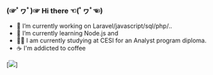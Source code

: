 ### (☞ﾟヮﾟ)☞ Hi there ☜(ﾟヮﾟ☜)

- 🔭 I’m currently working on Laravel/javascript/sql/php/..
- 🌱 I’m currently learning Node.js and
- 👨‍🎓 I am currently studying at CESI for an Analyst program diploma.
- ☕ I'm addicted to coffee

[<img src="https://github-readme-stats.vercel.app/api?username=ppoupardin" />]
